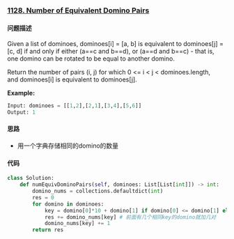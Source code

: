 ### [1128. Number of Equivalent Domino Pairs](https://leetcode-cn.com/problems/number-of-equivalent-domino-pairs/)

#### 问题描述
Given a list of dominoes, dominoes[i] = [a, b] is equivalent to dominoes[j] = [c, d] if and only if either (a==c and b==d), or (a==d and b==c) - that is, one domino can be rotated to be equal to another domino.

Return the number of pairs (i, j) for which 0 <= i < j < dominoes.length, and dominoes[i] is equivalent to dominoes[j].

**Example:**
```python
Input: dominoes = [[1,2],[2,1],[3,4],[5,6]]
Output: 1
```

#### 思路
- 用一个字典存储相同的domino的数量

#### 代码

```python
class Solution:
    def numEquivDominoPairs(self, dominoes: List[List[int]]) -> int:
        domino_nums = collections.defaultdict(int)
        res = 0
        for domino in dominoes:
            key = domino[0]*10 + domino[1] if domino[0] <= domino[1] else domino[1]*10 + domino[0]
            res += domino_nums[key] # 前面有几个相同key的domino就加几对
            domino_nums[key] += 1
        return res
```